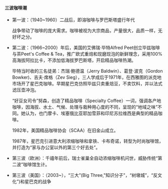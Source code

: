 #### 三波咖啡潮

- 第一波：（1940~1960）二战后，即溶咖啡与罗巴斯塔盛行年代

    战争带动了咖啡的庞大需求。咖啡被视为大宗商品，产量很大，品质一样，无好坏之分。
    
- 第二波：（1966~2000）年后，美国的艾佛瑞·毕特Alfred Peet创立毕兹咖啡与茶Peet's Coffee & Tea，推广欧式重焙和现磨现泡的新鲜理念，采用100%高海拔阿拉比卡，不添加低海拔罗巴斯塔，开启精品咖啡热潮。

    毕特当时收的三名徒弟：杰瑞·鲍德温（Jerry Baldwin）、葛登·波克（Gordon Bowker)、吉夫·席格（Zev Sieg），三人学成后于1971年，在西雅图的派克地市场开了星巴克咖啡。早期星巴克仿照毕兹只卖重焙豆，不卖饮料，并以法式滤压壶冲泡。
    
    “好豆女司令”努森，创造了精品咖啡（Specialty Coffee）一词，强调各产地咖啡，因海拔、水土、气候、处理与栽种用心度的不同，呈现的“地域之味”不同。她认为，也门摩卡、埃塞俄比亚耶加雪菲和印尼苏拉维西是典型的精品咖啡。

    1982年，美国精品咖啡协会（SCAA）在旧金山成立。
    
    1987年，星巴克引进意大利浓缩咖啡和拿铁、卡布奇诺，转型为时尚咖啡馆，并打造为“家与办公室以外的第三个好去处”。
        
- 第三波（欧洲）：千禧年前后，瑞士雀巢全自动浓缩咖啡机问世，威胁传统“第二波”咖啡馆生计。
- 第三波（美国）：（2003~），“三大”(Big Three,"知识分子"，“树墩城”，“反文化”)和星巴克的战争
